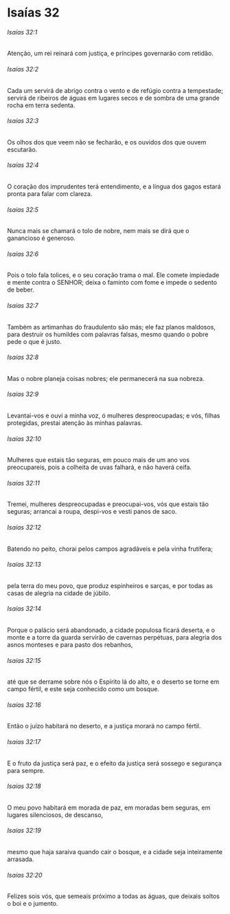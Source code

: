 # Isaías 32

###### Isaías 32:1

Atenção, um rei reinará com justiça, e príncipes governarão com retidão.

###### Isaías 32:2

Cada um servirá de abrigo contra o vento e de refúgio contra a tempestade; servirá de ribeiros de águas em lugares secos e de sombra de uma grande rocha em terra sedenta.

###### Isaías 32:3

Os olhos dos que veem não se fecharão, e os ouvidos dos que ouvem escutarão.

###### Isaías 32:4

O coração dos imprudentes terá entendimento, e a língua dos gagos estará pronta para falar com clareza.

###### Isaías 32:5

Nunca mais se chamará o tolo de nobre, nem mais se dirá que o ganancioso é generoso.

###### Isaías 32:6

Pois o tolo fala tolices, e o seu coração trama o mal. Ele comete impiedade e mente contra o SENHOR; deixa o faminto com fome e impede o sedento de beber.

###### Isaías 32:7

Também as artimanhas do fraudulento são más; ele faz planos maldosos, para destruir os humildes com palavras falsas, mesmo quando o pobre pede o que é justo.

###### Isaías 32:8

Mas o nobre planeja coisas nobres; ele permanecerá na sua nobreza.

###### Isaías 32:9

Levantai-vos e ouvi a minha voz, ó mulheres despreocupadas; e vós, filhas protegidas, prestai atenção às minhas palavras.

###### Isaías 32:10

Mulheres que estais tão seguras, em pouco mais de um ano vos preocupareis, pois a colheita de uvas falhará, e não haverá ceifa.

###### Isaías 32:11

Tremei, mulheres despreocupadas e preocupai-vos, vós que estais tão seguras; arrancai a roupa, despi-vos e vesti panos de saco.

###### Isaías 32:12

Batendo no peito, chorai pelos campos agradáveis e pela vinha frutífera;

###### Isaías 32:13

pela terra do meu povo, que produz espinheiros e sarças, e por todas as casas de alegria na cidade de júbilo.

###### Isaías 32:14

Porque o palácio será abandonado, a cidade populosa ficará deserta, e o monte e a torre da guarda servirão de cavernas perpétuas, para alegria dos asnos monteses e para pasto dos rebanhos,

###### Isaías 32:15

até que se derrame sobre nós o Espírito lá do alto, e o deserto se torne em campo fértil, e este seja conhecido como um bosque.

###### Isaías 32:16

Então o juízo habitará no deserto, e a justiça morará no campo fértil.

###### Isaías 32:17

E o fruto da justiça será paz, e o efeito da justiça será sossego e segurança para sempre.

###### Isaías 32:18

O meu povo habitará em morada de paz, em moradas bem seguras, em lugares silenciosos, de descanso,

###### Isaías 32:19

mesmo que haja saraiva quando cair o bosque, e a cidade seja inteiramente arrasada.

###### Isaías 32:20

Felizes sois vós, que semeais próximo a todas as águas, que deixais soltos o boi e o jumento.

